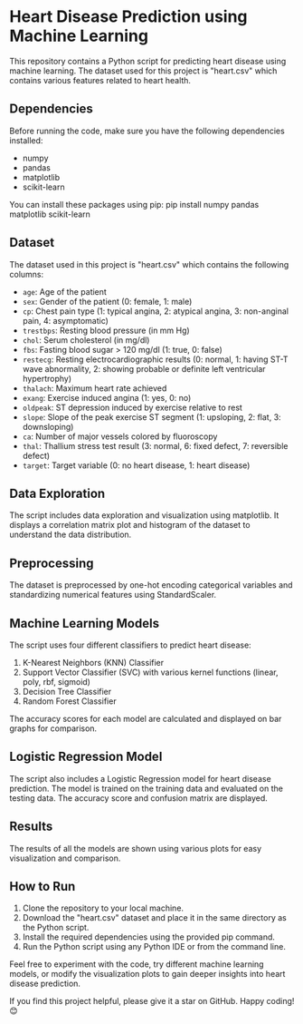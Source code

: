 # Heart Disease Prediction using Machine Learning

This repository contains a Python script for predicting heart disease using machine learning. The dataset used for this project is "heart.csv" which contains various features related to heart health.

## Dependencies
Before running the code, make sure you have the following dependencies installed:
- numpy
- pandas
- matplotlib
- scikit-learn

You can install these packages using pip:
pip install numpy pandas matplotlib scikit-learn


## Dataset
The dataset used in this project is "heart.csv" which contains the following columns:
- `age`: Age of the patient
- `sex`: Gender of the patient (0: female, 1: male)
- `cp`: Chest pain type (1: typical angina, 2: atypical angina, 3: non-anginal pain, 4: asymptomatic)
- `trestbps`: Resting blood pressure (in mm Hg)
- `chol`: Serum cholesterol (in mg/dl)
- `fbs`: Fasting blood sugar > 120 mg/dl (1: true, 0: false)
- `restecg`: Resting electrocardiographic results (0: normal, 1: having ST-T wave abnormality, 2: showing probable or definite left ventricular hypertrophy)
- `thalach`: Maximum heart rate achieved
- `exang`: Exercise induced angina (1: yes, 0: no)
- `oldpeak`: ST depression induced by exercise relative to rest
- `slope`: Slope of the peak exercise ST segment (1: upsloping, 2: flat, 3: downsloping)
- `ca`: Number of major vessels colored by fluoroscopy
- `thal`: Thallium stress test result (3: normal, 6: fixed defect, 7: reversible defect)
- `target`: Target variable (0: no heart disease, 1: heart disease)

## Data Exploration
The script includes data exploration and visualization using matplotlib. It displays a correlation matrix plot and histogram of the dataset to understand the data distribution.

## Preprocessing
The dataset is preprocessed by one-hot encoding categorical variables and standardizing numerical features using StandardScaler.

## Machine Learning Models
The script uses four different classifiers to predict heart disease:
1. K-Nearest Neighbors (KNN) Classifier
2. Support Vector Classifier (SVC) with various kernel functions (linear, poly, rbf, sigmoid)
3. Decision Tree Classifier
4. Random Forest Classifier

The accuracy scores for each model are calculated and displayed on bar graphs for comparison.

## Logistic Regression Model
The script also includes a Logistic Regression model for heart disease prediction. The model is trained on the training data and evaluated on the testing data. The accuracy score and confusion matrix are displayed.

## Results
The results of all the models are shown using various plots for easy visualization and comparison.

## How to Run
1. Clone the repository to your local machine.
2. Download the "heart.csv" dataset and place it in the same directory as the Python script.
3. Install the required dependencies using the provided pip command.
4. Run the Python script using any Python IDE or from the command line.

Feel free to experiment with the code, try different machine learning models, or modify the visualization plots to gain deeper insights into heart disease prediction.

If you find this project helpful, please give it a star on GitHub. Happy coding! 😊
